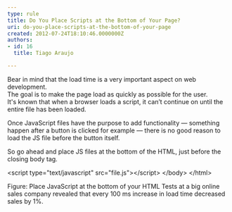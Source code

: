 ```yaml
---
type: rule
title: Do You Place Scripts at the Bottom of Your Page?
uri: do-you-place-scripts-at-the-bottom-of-your-page
created: 2012-07-24T18:10:46.0000000Z
authors:
- id: 16
  title: Tiago Araujo

---
```


Bear in mind that the load time is a very important aspect on web development.<br>The goal is to make the page load as quickly as possible for the user.  
It's known that when a browser loads a script, it can’t continue on until the entire file has been loaded.

Once JavaScript files have the purpose to add functionality — something happen after a button is clicked for example — there is no good reason to load the JS file before the button itself.

So go ahead and place JS files at the bottom of the HTML, just before the closing body tag.


&lt;script type="text/javascript" src="file.js"&gt;&lt;/script&gt; 
  &lt;/body&gt; 
 &lt;/html&gt;

Figure: Place JavaScript at the bottom of your HTML
Tests at a big online sales company revealed that every 100 ms increase in load time decreased sales by 1%.
